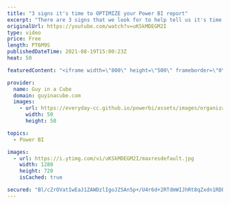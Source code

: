 ```yaml
---
title: "3 signs it's time to OPTIMIZE your Power BI report"
excerpt: "There are 3 signs that we look for to help tell us it's time to optimize your Power BI report. Adam looks at all 3 to help get you started in making your reports faster.  Technique to improve Power BI report perf by reducing visuals https://www.youtube.com/watch?v=kkIXtvU1AiM  Debugging a slow Power"
originalUrl: https://youtube.com/watch?v=uKSkMDEGM2I
type: video
price: Free
length: PT6M9S
publishedDateTime: 2021-08-19T15:00:23Z
heat: 50

featuredContent: "<iframe width=\"800\" height=\"500\" frameborder=\"0\" src=\"https://www.youtube.com/embed/uKSkMDEGM2I\" allow=\"accelerometer; autoplay; encrypted-media; gyroscope; picture-in-picture\" allowfullscreen></iframe>"

provider:
  name: Guy in a Cube
  domain: guyinacube.com
  images:
    - url: https://everyday-cc.github.io/powerbi/assets/images/organizations/guyinacube.com-50x50.jpg
      width: 50
      height: 50

topics:
  - Power BI

images:
  - url: https://i.ytimg.com/vi/uKSkMDEGM2I/maxresdefault.jpg
    width: 1280
    height: 720
    isCached: true

secured: "Bl/cZrOVatIwEaJ1ZAWDzlIgoJZSAn5p+/U4r6d+2RTdmWIJhRt8qZxdn1RDEVIU0SWcKUNo7fw/9LyXu+4bkUL5VUreLWELXADi4G9E9ePzS58BHMym7MfqYnH990mFAuGAHPID/BMbw/aNgx5zPKfG4wibuSiI+VvMm4FrEb9dXJRpr32sWc3HYspl0dyWs5GAsxK3iXZnb1w9f1Vd+Ep6x6zT/hp1I2NR7PZ5FPKsdsMwSAQxy8xqxgk+ZpZLSzAX1LLDGLfSZLq1oM1e1N9vhzsMKKPNWL2EanZxAoU+yEwNwVR8dgzpVC5Yl0twVGamLTZbZpi3zvjyLJenVAj/ZFaGV3E+aHLrM8qqmzK7K3bJoqOK/p5LikQj4lEEx0FF81MASI/KSBLrCICFP9cRuifajtu5LhjkjxIOnK0=;l6hgOSs4WC4o0oU/lbXRPg=="
---
```



